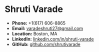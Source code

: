# Shruti Varade

- **Phone:** +1(617) 606-8865
- **Email:** [varadeshruti27@gmail.com](mailto:varadeshruti27@gmail.com)
- **Location:** Boston, MA
- **LinkedIn:** [linkedin.com/in/shruti-varade](https://linkedin.com/in/shruti-varade)
- **GitHub:** [github.com/shrutivarade](https://github.com/shrutivarade)
